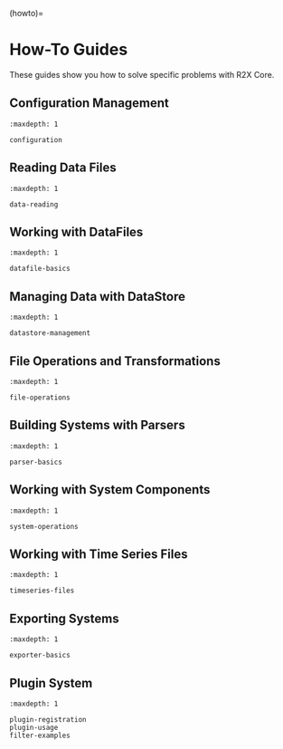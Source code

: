 (howto)=

# How-To Guides

These guides show you how to solve specific problems with R2X Core.

## Configuration Management

```{toctree}
:maxdepth: 1

configuration

```

## Reading Data Files

```{toctree}
:maxdepth: 1

data-reading
```

## Working with DataFiles

```{toctree}
:maxdepth: 1

datafile-basics
```

## Managing Data with DataStore

```{toctree}
:maxdepth: 1

datastore-management
```

## File Operations and Transformations

```{toctree}
:maxdepth: 1

file-operations
```

## Building Systems with Parsers

```{toctree}
:maxdepth: 1

parser-basics
```

## Working with System Components

```{toctree}
:maxdepth: 1

system-operations
```

## Working with Time Series Files

```{toctree}
:maxdepth: 1

timeseries-files
```

## Exporting Systems

```{toctree}
:maxdepth: 1

exporter-basics
```

## Plugin System

```{toctree}
:maxdepth: 1

plugin-registration
plugin-usage
filter-examples
```
